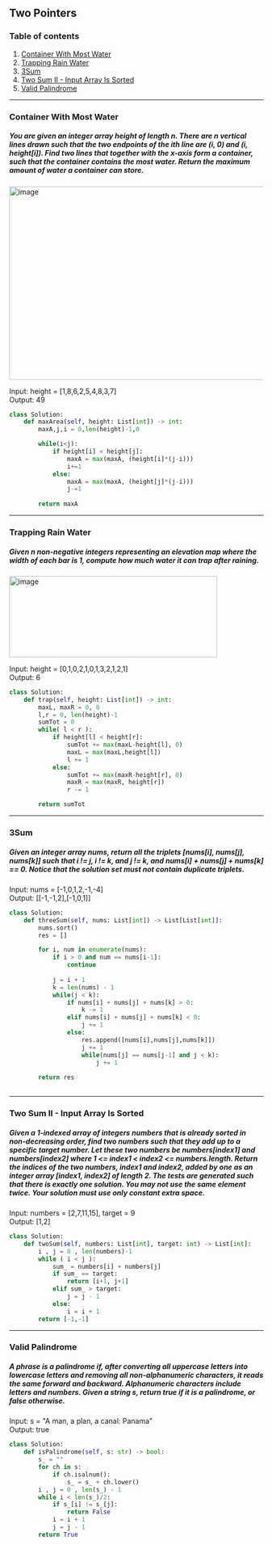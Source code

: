 ## Two Pointers
### Table of contents
1. [Container With Most Water](#most_water)
2. [Trapping Rain Water](#trap_water)
3. [3Sum](#3sum)
4. [Two Sum II - Input Array Is Sorted](#2sum_2)
5. [Valid Palindrome](#valid_palindrome)

---
### Container With Most Water <a name="most_water"></a>
##### You are given an integer array height of length n. There are n vertical lines drawn such that the two endpoints of the ith line are (i, 0) and (i, height[i]). Find two lines that together with the x-axis form a container, such that the container contains the most water.  Return the maximum amount of water a container can store.
<img width="801" height="383" alt="image" src="https://github.com/user-attachments/assets/c24061dc-e152-46ec-a2b8-4d73c59fae0a" />

Input: height = [1,8,6,2,5,4,8,3,7] \
Output: 49

```python
class Solution:
    def maxArea(self, height: List[int]) -> int:
        maxA,j,i = 0,len(height)-1,0

        while(i<j):
            if height[i] < height[j]:
                maxA = max(maxA, (height[i]*(j-i)))
                i+=1
            else:
                maxA = max(maxA, (height[j]*(j-i)))
                j-=1
        
        return maxA
```

---
### Trapping Rain Water <a name="trap_water"></a>
##### Given n non-negative integers representing an elevation map where the width of each bar is 1, compute how much water it can trap after raining.
<img width="412" height="161" alt="image" src="https://github.com/user-attachments/assets/28f91b15-10f8-4d04-9f1b-42f3de1f7465" />

Input: height = [0,1,0,2,1,0,1,3,2,1,2,1]\
Output: 6
```python
class Solution:
    def trap(self, height: List[int]) -> int:
        maxL, maxR = 0, 0
        l,r = 0, len(height)-1 
        sumTot = 0
        while( l < r ):
            if height[l] < height[r]:
                sumTot += max(maxL-height[l], 0)
                maxL = max(maxL,height[l])
                l += 1
            else:
                sumTot += max(maxR-height[r], 0)
                maxR = max(maxR, height[r])
                r -= 1

        return sumTot
```

---
### 3Sum <a name="3sum"></a>
##### Given an integer array nums, return all the triplets [nums[i], nums[j], nums[k]] such that i != j, i != k, and j != k, and nums[i] + nums[j] + nums[k] == 0. Notice that the solution set must not contain duplicate triplets.
Input: nums = [-1,0,1,2,-1,-4] \
Output: [[-1,-1,2],[-1,0,1]]
```python
class Solution:
    def threeSum(self, nums: List[int]) -> List[List[int]]:
        nums.sort()
        res = []

        for i, num in enumerate(nums):
            if i > 0 and num == nums[i-1]:
                continue
            
            j = i + 1
            k = len(nums) - 1
            while(j < k):
                if nums[i] + nums[j] + nums[k] > 0:
                    k -= 1
                elif nums[i] + nums[j] + nums[k] < 0:
                    j += 1
                else:
                    res.append([nums[i],nums[j],nums[k]])
                    j += 1
                    while(nums[j] == nums[j-1] and j < k):
                        j += 1
                
        return res
        
```

---
### Two Sum II - Input Array Is Sorted <a name="2sum_2"></a>
##### Given a 1-indexed array of integers numbers that is already sorted in non-decreasing order, find two numbers such that they add up to a specific target number. Let these two numbers be numbers[index1] and numbers[index2] where 1 <= index1 < index2 <= numbers.length. Return the indices of the two numbers, index1 and index2, added by one as an integer array [index1, index2] of length 2. The tests are generated such that there is exactly one solution. You may not use the same element twice. Your solution must use only constant extra space.
Input: numbers = [2,7,11,15], target = 9 \
Output: [1,2]
```python
class Solution:
    def twoSum(self, numbers: List[int], target: int) -> List[int]:
        i , j = 0 , len(numbers)-1
        while ( i < j ):
            sum_ = numbers[i] + numbers[j]
            if sum_ == target:
                return [i+1, j+1]
            elif sum_ > target:
                j = j - 1
            else:
                i = i + 1
        return [-1,-1]
```

---
### Valid Palindrome <a name="valid_palindrome"></a>
##### A phrase is a palindrome if, after converting all uppercase letters into lowercase letters and removing all non-alphanumeric characters, it reads the same forward and backward. Alphanumeric characters include letters and numbers. Given a string s, return true if it is a palindrome, or false otherwise.
Input: s = "A man, a plan, a canal: Panama" \
Output: true
```python
class Solution:
    def isPalindrome(self, s: str) -> bool:
        s_ = ""
        for ch in s:
            if ch.isalnum():
                s_ = s_ + ch.lower()
        i , j = 0 , len(s_) - 1
        while i < len(s_)/2:
            if s_[i] != s_[j]:
                return False
            i = i + 1
            j = j - 1
        return True

        
```
